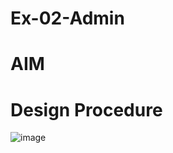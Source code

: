 # Ex-02-Admin

# AIM


# Design Procedure
![image](https://github.com/Madhavareddy09/ODD2023-WT-Ex-02-Admin/assets/145742470/39923afa-a626-4867-a595-17c1b145ca2a)

